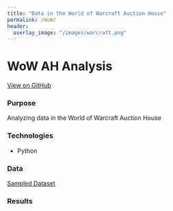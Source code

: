 ```yaml
---
title: "Data in the World of Warcraft Auction House"
permalink: /WoW/
header:
  overlay_image: "/images/warcraft.png"
---
```

# WoW AH Analysis
[View on GitHub](https://github.com/midumass/DSC-530/tree/master/10.4) 

### Purpose
Analyzing data in the World of Warcraft Auction House

### Technologies
* Python

### Data
[Sampled Dataset](https://github.com/midumass/DSC-530/blob/master/10.4/ah_item_small.csv) 

### Results